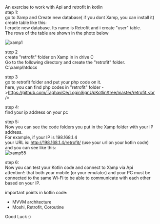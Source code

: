 An exercise to work with Api and retrofit in kotlin <br />
step 1:<br />
go to Xamp and Create new database( if you dont Xamp, you can install it)<br />
create table like this:<br />
I craete new database. Its name is Retrofit
and i create "user" table.<br />
The rows of the table are shown in the photo below<br />

![xamp1](https://github.com/TaghaviCe/LoginSignUpKotlin/assets/80774755/cd4e2e79-a053-47a7-9341-00447edaac11)

step 2<br />
create "retrofit" folder on Xamp in in drive C <br />
Go to the following directory and create the "retrofit" folder.<br />
C:\xamp\htdocs

step 3<br />
go to retrofit folder and put your php code on it.<br />
here, you can find php codes in "retrofit" folder ->https://github.com/TaghaviCe/LoginSignUpKotlin/tree/master/retrofit.<br />

step 4:<br />
find your ip address on your pc<br />

step 5:<br />
Now you can see the code folders you put in the Xamp folder with your IP address.<br />
For example, if your IP is 198.168.1.4<br />
your URL is:  http://198.168.1.4/retrofit/ (use your url on your kotlin code)<br />
and you can see like this:<br />
![xamp55](https://github.com/TaghaviCe/LoginSignUpKotlin/assets/80774755/f7eb8223-e6cc-4cf3-88a9-1ec174753635)

step 6:<br />
Now you can test your Kotlin code and connect to Xamp via Api<br />
attention!: that both your mobile (or your emulator) and your PC must be connected to the same Wi-Fi to be able to communicate with each other based on your IP.<br/>

important points in kotlin code:<br/>
- MVVM architecture<br/>
- Moshi, Retrofit, Coroutine<br/>

Good Luck :)


